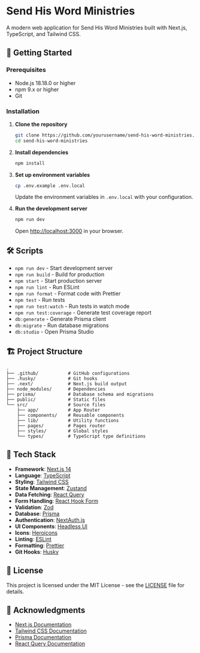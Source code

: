 # Send His Word Ministries

A modern web application for Send His Word Ministries built with Next.js, TypeScript, and Tailwind
CSS.

## 🚀 Getting Started

### Prerequisites

- Node.js 18.18.0 or higher
- npm 9.x or higher
- Git

### Installation

1. **Clone the repository**

   ```bash
   git clone https://github.com/yourusername/send-his-word-ministries.git
   cd send-his-word-ministries
   ```

2. **Install dependencies**

   ```bash
   npm install
   ```

3. **Set up environment variables**

   ```bash
   cp .env.example .env.local
   ```

   Update the environment variables in `.env.local` with your configuration.

4. **Run the development server**
   ```bash
   npm run dev
   ```
   Open [http://localhost:3000](http://localhost:3000) in your browser.

## 🛠 Scripts

- `npm run dev` - Start development server
- `npm run build` - Build for production
- `npm start` - Start production server
- `npm run lint` - Run ESLint
- `npm run format` - Format code with Prettier
- `npm test` - Run tests
- `npm run test:watch` - Run tests in watch mode
- `npm run test:coverage` - Generate test coverage report
- `db:generate` - Generate Prisma client
- `db:migrate` - Run database migrations
- `db:studio` - Open Prisma Studio

## 🏗 Project Structure

```
.
├── .github/           # GitHub configurations
├── .husky/            # Git hooks
├── .next/             # Next.js build output
├── node_modules/      # Dependencies
├── prisma/            # Database schema and migrations
├── public/            # Static files
└── src/               # Source files
    ├── app/           # App Router
    ├── components/    # Reusable components
    ├── lib/           # Utility functions
    ├── pages/         # Pages router
    ├── styles/        # Global styles
    └── types/         # TypeScript type definitions
```

## 🔧 Tech Stack

- **Framework**: [Next.js 14](https://nextjs.org/)
- **Language**: [TypeScript](https://www.typescriptlang.org/)
- **Styling**: [Tailwind CSS](https://tailwindcss.com/)
- **State Management**: [Zustand](https://github.com/pmndrs/zustand)
- **Data Fetching**: [React Query](https://tanstack.com/query/latest)
- **Form Handling**: [React Hook Form](https://react-hook-form.com/)
- **Validation**: [Zod](https://zod.dev/)
- **Database**: [Prisma](https://www.prisma.io/)
- **Authentication**: [NextAuth.js](https://next-auth.js.org/)
- **UI Components**: [Headless UI](https://headlessui.com/)
- **Icons**: [Heroicons](https://heroicons.com/)
- **Linting**: [ESLint](https://eslint.org/)
- **Formatting**: [Prettier](https://prettier.io/)
- **Git Hooks**: [Husky](https://typicode.github.io/husky/)

## 📝 License

This project is licensed under the MIT License - see the [LICENSE](LICENSE) file for details.

## 🙏 Acknowledgments

- [Next.js Documentation](https://nextjs.org/docs)
- [Tailwind CSS Documentation](https://tailwindcss.com/docs)
- [Prisma Documentation](https://www.prisma.io/docs/)
- [React Query Documentation](https://tanstack.com/query/latest)
